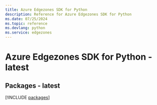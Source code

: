```yaml
---
title: Azure Edgezones SDK for Python
description: Reference for Azure Edgezones SDK for Python
ms.date: 07/25/2024
ms.topic: reference
ms.devlang: python
ms.service: edgezones
---
```

# Azure Edgezones SDK for Python - latest
## Packages - latest
[!INCLUDE [packages](edgezones-index.md)]